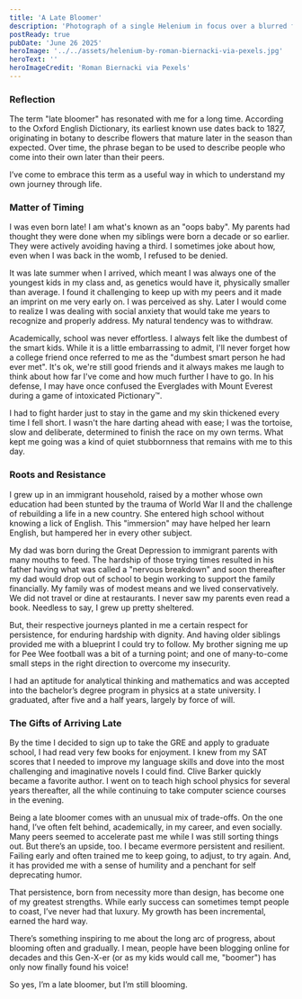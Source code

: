 ```yaml
---
title: 'A Late Bloomer'
description: 'Photograph of a single Helenium in focus over a blurred field of flowers in the background'
postReady: true
pubDate: 'June 26 2025'
heroImage: '../../assets/helenium-by-roman-biernacki-via-pexels.jpg'
heroText: ''
heroImageCredit: 'Roman Biernacki via Pexels'
---
```


### Reflection

The term "late bloomer" has resonated with me for a long time. According to the Oxford English Dictionary, its earliest known use dates back to 1827, originating in botany to describe flowers that mature later in the season than expected. Over time, the phrase began to be used to describe people who come into their own later than their peers.

I’ve come to embrace this term as a useful way in which to understand my own journey through life.

### Matter of Timing

I was even born late! I am what's known as an "oops baby". My parents had thought they were done when my siblings were born a decade or so earlier. They were actively avoiding having a third. I sometimes joke about how, even when I was back in the womb, I refused to be denied.

It was late summer when I arrived, which meant I was always one of the youngest kids in my class and, as genetics would have it, physically smaller than average. I found it challenging to keep up with my peers and it made an imprint on me very early on. I was perceived as shy. Later I would come to realize I was dealing with social anxiety that would take me years to recognize and properly address. My natural tendency was to withdraw.

Academically, school was never effortless. I always felt like the dumbest of the smart kids. While it is a little embarrassing to admit, I'll never forget how a college friend once referred to me as the "dumbest smart person he had ever met". It's ok, we're still good friends and it always makes me laugh to think about how far I've come and how much further I have to go. In his defense, I may have once confused the Everglades with Mount Everest during a game of intoxicated Pictionary™.

I had to fight harder just to stay in the game and my skin thickened every time I fell short. I wasn't the hare darting ahead with ease; I was the tortoise, slow and deliberate, determined to finish the race on my own terms. What kept me going was a kind of quiet stubbornness that remains with me to this day.

### Roots and Resistance

I grew up in an immigrant household, raised by a mother whose own education had been stunted by the trauma of World War II and the challenge of rebuilding a life in a new country. She entered high school without knowing a lick of English. This "immersion" may have helped her learn English, but hampered her in every other subject.

My dad was born during the Great Depression to immigrant parents with many mouths to feed. The hardship of those trying times resulted in his father having what was called a "nervous breakdown" and soon thereafter my dad would drop out of school to begin working to support the family financially. My family was of modest means and we lived conservatively. We did not travel or dine at restaurants. I never saw my parents even read a book. Needless to say, I grew up pretty sheltered.

But, their respective journeys planted in me a certain respect for persistence, for enduring hardship with dignity. And having older siblings provided me with a blueprint I could try to follow. My brother signing me up for Pee Wee football was a bit of a turning point; and one of many-to-come small steps in the right direction to overcome my insecurity.

I had an aptitude for analytical thinking and mathematics and was accepted into the bachelor’s degree program in physics at a state university. I graduated, after five and a half years, largely by force of will.

### The Gifts of Arriving Late

By the time I decided to sign up to take the GRE and apply to graduate school, I had read very few books for enjoyment. I knew from my SAT scores that I needed to improve my language skills and dove into the most challenging and imaginative novels I could find. Clive Barker quickly became a favorite author. I went on to teach high school physics for several years thereafter, all the while continuing to take computer science courses in the evening.

Being a late bloomer comes with an unusual mix of trade-offs. On the one hand, I’ve often felt behind, academically, in my career, and even socially. Many peers seemed to accelerate past me while I was still sorting things out. But there’s an upside, too. I became evermore persistent and resilient. Failing early and often trained me to keep going, to adjust, to try again. And, it has provided me with a sense of humility and a penchant for self deprecating humor.

That persistence, born from necessity more than design, has become one of my greatest strengths. While early success can sometimes tempt people to coast, I’ve never had that luxury. My growth has been incremental, earned the hard way.

There’s something inspiring to me about the long arc of progress, about blooming often and gradually. I mean, people have been blogging online for decades and this Gen-X-er (or as my kids would call me, "boomer") has only now finally found his voice!

So yes, I’m a late bloomer, but I’m still blooming.